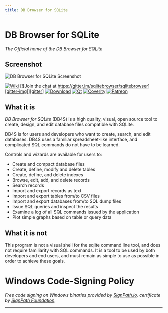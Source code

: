 ```yaml
---
title: DB Browser for SQLite
---
```


# DB Browser for SQLite

*The Official home of the DB Browser for SQLite*

## Screenshot

![DB Browser for SQLite Screenshot](/images/screenshot.png "DB Browser for SQLite Screenshot")

[![Wiki][wiki-img]][wiki]
[![Join the chat at https://gitter.im/sqlitebrowser/sqlitebrowser][gitter-img]][gitter]
[![Download][download-img]][download]
[![Qt][qt-img]][qt]
[![Coverity][coverity-img]][coverity]
[![Patreon][patreon-img]][patreon]

## What it is

_DB Browser for SQLite_ (DB4S) is a high quality, visual, open source tool to
create, design, and edit database files compatible with SQLite.

DB4S is for users and developers who want to create, search, and edit
databases.  DB4S uses a familiar spreadsheet-like interface, and complicated SQL commands do not have to be learned.

Controls and wizards are available for users to:

* Create and compact database files
* Create, define, modify and delete tables
* Create, define, and delete indexes
* Browse, edit, add, and delete records
* Search records
* Import and export records as text
* Import and export tables from/to CSV files
* Import and export databases from/to SQL dump files
* Issue SQL queries and inspect the results
* Examine a log of all SQL commands issued by the application
* Plot simple graphs based on table or query data

## What it is not

This program is not a visual shell for the sqlite command line tool, and does
not require familiarity with SQL commands. It is a tool to be used by both
developers and end users, and must remain as simple to use as possible
in order to achieve these goals.

[gitter-img]: https://badges.gitter.im/sqlitebrowser/sqlitebrowser.svg
[gitter]: https://gitter.im/sqlitebrowser/sqlitebrowser

[download-img]: https://img.shields.io/github/downloads/sqlitebrowser/sqlitebrowser/total.svg
[download]: https://github.com/sqlitebrowser/sqlitebrowser/releases

[qt-img]: https://img.shields.io/badge/Qt-qmake-green.svg
[qt]: https://www.qt.io

[coverity-img]: https://img.shields.io/coverity/scan/11712.svg
[coverity]: https://scan.coverity.com/projects/sqlitebrowser-sqlitebrowser

[patreon-img]: https://img.shields.io/badge/donate-Patreon-coral.svg
[patreon]: https://www.patreon.com/bePatron?u=11578749

[wiki-img]: https://img.shields.io/badge/docs-Wiki-blue.svg
[wiki]: https://github.com/sqlitebrowser/sqlitebrowser/wiki

# Windows Code-Signing Policy

*Free code signing on Windows binaries provided by [SignPath.io](https://signpath.io/), certificate by [SignPath Foundation](https://signpath.org/).*


---
